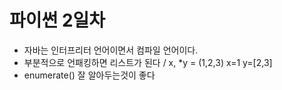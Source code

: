 # 파이썬 2일차

* 자바는 인터프리터 언어이면서 컴파일 언어이다.
* 부분적으로 언패킹하면 리스트가 된다 / x, *y = (1,2,3) x=1 y=[2,3]
* enumerate() 잘 알아두는것이 좋다